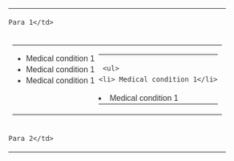<table width="100%" border="0" cellspacing="0" cellpadding="0">

<tr>
	<td align="center" style="font-family:Arial,Helvetica,sans-serif; color:#333333; text-align:left; font-size:16px; line-height:22px; margin:0; padding:0px 0px;" valign="top">
	
	Para 1</td>
</tr>
     <tr>
	<td align="left" valign="top">
	
<table align="center" border="0" cellpadding="0" cellspacing="0" class="fixed-table-100" role="presentation" width="500">
 <tr>
<td align="center" style="font-family:Arial,Helvetica,sans-serif; color:#333333; text-align:left; font-size:16px; line-height:22px; margin:0; padding:0px 0px;" valign="top">

  <ul>
    <li> Medical condition 1</li>
    <li> Medical condition 1</li>
    <li> Medical condition 1</li>
   </ul>
   </td>
  <td align="left" valign="top">
  <table width="100%" border="0" cellspacing="0" cellpadding="0">
     <tr>
	<td align="center" style="font-family:Arial,Helvetica,sans-serif; color:#333333; text-align:left; font-size:16px; line-height:22px; margin:0; padding:0px 0px;" valign="top">
	
	 <ul>
    <li> Medical condition 1</li>
   <li> Medical condition 1</li>

   </ul>
	</td>
    </tr>
</table>
 
   
   </td>
 </tr>
</table>
</td>
    </tr>
    
    
  <tr>
	<td align="center" style="font-family:Arial,Helvetica,sans-serif; color:#333333; text-align:left; font-size:16px; line-height:22px; margin:0; padding:0px 0px;" valign="top">
	
	Para 2</td>
</tr>
</table>

